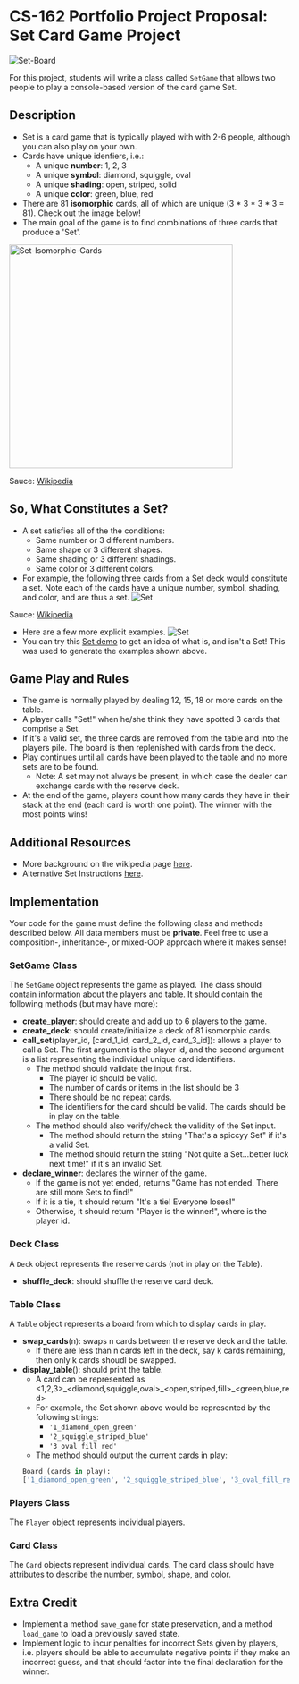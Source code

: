 # CS-162 Portfolio Project Proposal: Set Card Game Project
![Set-Board](./assets/set-board.png)

For this project, students will write a class called `SetGame` that allows two people to play a console-based version of the card game Set.

## Description
* Set is a card game that is typically played with with 2-6 people, although you can also play on your own.
* Cards have unique idenfiers, i.e.:
  * A unique **number**: 1, 2, 3
  * A unique **symbol**: diamond, squiggle, oval
  * A unique **shading**: open, striped, solid
  * A unique **color**: green, blue, red
* There are 81 **isomorphic** cards, all of which are unique (3 * 3 * 3 * 3 = 81). Check out the image below! 
* The main goal of the game is to find combinations of three cards that produce a 'Set'. 

<img alt="Set-Isomorphic-Cards" src="./assets/set-isomorphic.svg" width="400"/>

Sauce: [Wikipedia](https://en.wikipedia.org/wiki/Set_(card_game))

## So, What Constitutes a Set?
* A set satisfies all of the the conditions:
  * Same number or 3 different numbers. 
  * Same shape or 3 different shapes.
  * Same shading or 3 different shadings.
  * Same color or 3 different colors. 
* For example, the following three cards from a Set deck would constitute a set. Note each of the cards have a unique number, symbol, shading, and color, and are thus a set. 
 ![Set](./assets/set.png)
 
 Sauce: [Wikipedia](https://en.wikipedia.org/wiki/Set_(card_game))
* Here are a few more explicit examples.
![Set](./assets/set-examples.png)
* You can try this [Set demo](http://www.setgame.com/set/puzzle) to get an idea of what is, and isn't a Set! This was used to generate the examples shown above.

## Game Play and Rules
* The game is normally played by dealing 12, 15, 18 or more cards on the table. 
* A player calls "Set!" when he/she think they have spotted 3 cards that comprise a Set.
* If it's a valid set, the three cards are removed from the table and into the players pile. The board is then replenished with cards from the deck. 
* Play continues until all cards have been played to the table and no more sets are to be found.
  * Note: A set may not always be present, in which case the dealer can exchange cards with the reserve deck. 
* At the end of the game, players count how many cards they have in their stack at the end (each card is worth one point). The winner with the most points wins!

## Additional Resources
* More background on the wikipedia page [here](https://en.wikipedia.org/wiki/Set_(card_game)).
* Alternative Set Instructions [here](https://www.setgame.com/sites/default/files/instructions/SET%20INSTRUCTIONS%20-%20ENGLISH.pdf).

## Implementation
Your code for the game must define the following class and methods described below. All data members must be **private**. Feel free to use a composition-, inheritance-, or mixed-OOP approach where it makes sense!

### SetGame Class 
The `SetGame` object represents the game as played. The class should contain information about the players and table. It should contain the following methods (but may have more):
* **create_player**: should create and add up to 6 players to the game.
* **create_deck**: should create/initialize a deck of 81 isomorphic cards. 
* **call_set**(player_id, [card_1_id, card_2_id, card_3_id]): allows a player to call a Set. The first argument is the player id, and the second argument is a list representing the individual unique card identifiers.
  * The method should validate the input first.
    * The player id should be valid.
    * The number of cards or items in the list should be 3
    * There should be no repeat cards. 
    * The identifiers for the card should be valid. The cards should be in play on the table.
  * The method should also verify/check the validity of the Set input.
    * The method should return the string "That's a spiccyy Set" if it's a valid Set.
    * The method should return the string "Not quite a Set...better luck next time!" if it's an invalid Set.
* **declare_winner**: declares the winner of the game. 
    * If the game is not yet ended, returns "Game has not ended. There are still more Sets to find!"
    * If it is a tie, it should return "It's a tie! Everyone loses!"
    * Otherwise, it should return "Player <id> is the winner!", where <id> is the player id.

### Deck Class
A `Deck` object represents the reserve cards (not in play on the Table).
* **shuffle_deck**: should shuffle the reserve card deck.

### Table Class
A `Table` object represents a board from which to display cards in play.
* **swap_cards**(n): swaps n cards between the reserve deck and the table. 
  * If there are less than n cards left in the deck, say k cards remaining, then only k cards shoudl be swapped. 
* **display_table**(): should print the table.
  * A card can be represented as <1,2,3>\_<diamond,squiggle,oval>\_<open,striped,fill>\_<green,blue,red>
  * For example, the Set shown above would be represented by the following strings:
    * `'1_diamond_open_green'`
    * `'2_squiggle_striped_blue'`
    * `'3_oval_fill_red'`
  * The method should output the current cards in play:
  ```python
  Board (cards in play):
  ['1_diamond_open_green', '2_squiggle_striped_blue', '3_oval_fill_red',...]
  ```

### Players Class
The `Player` object represents individual players.

### Card Class
The `Card` objects represent individual cards. The card class should have attributes to describe the number, symbol, shape, and color. 

## Extra Credit
* Implement a method `save_game` for state preservation, and a method `load_game` to load a previously saved state.
* Implement logic to incur penalties for incorrect Sets given by players, i.e. players should be able to accumulate negative points if they make an incorrect guess, and that should factor into the final declaration for the winner.


